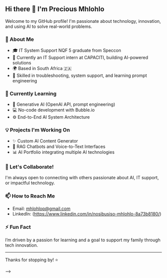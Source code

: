 ## Hi there 👋 I'm Precious Mhlohlo

Welcome to my GitHub profile! I'm passionate about technology, innovation, and using AI to solve real-world problems.

### 🚀 About Me
- 🎓 IT System Support NQF 5 graduate from Speccon
- 💼 Currently an IT Support intern at CAPACITI, building AI-powered solutions
- 🌍 Based in South Africa 🇿🇦
- 🔧 Skilled in troubleshooting, system support, and learning prompt engineering

### 🌱 Currently Learning
- 🧠 Generative AI (OpenAI API, prompt engineering)
- 💻 No-code development with Bubble.io
- ⚙️ End-to-End AI System Architecture

### 💡 Projects I'm Working On
- ✨ Custom AI Content Generator
- 🤖 RAG Chatbots and Voice-to-Text Interfaces
- 📊 AI Portfolio integrating multiple AI technologies

### 🤝 Let's Collaborate!
I'm always open to connecting with others passionate about AI, IT support, or impactful technology.

### 📫 How to Reach Me
- Email: mhlohlop@gmail.com
- LinkedIn: (https://www.linkedin.com/in/nosibusiso-mhlohlo-8a73b8180/)

### ⚡ Fun Fact
I’m driven by a passion for learning and a goal to support my family through tech innovation.

---

Thanks for stopping by! ⭐

-->
